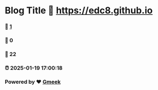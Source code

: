 # Blog Title :link: https://edc8.github.io 
### :page_facing_up: [1](https://edc8.github.io/tag.html) 
### :speech_balloon: 0 
### :hibiscus: 22 
### :alarm_clock: 2025-01-19 17:00:18 
### Powered by :heart: [Gmeek](https://github.com/Meekdai/Gmeek)

